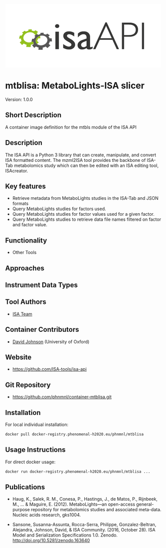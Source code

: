 ![Logo](isa-api_logo.png)

# mtblisa: MetaboLights-ISA slicer
Version: 1.0.0

## Short Description

A container image definition for the mtbls module of the ISA API

## Description

The ISA API is a Python 3 library that can create, manipulate, and convert ISA formatted content. The mzml2ISA tool provides the backbone of ISA-Tab metabolomics study which can then be edited with an ISA editing tool, ISAcreator.

## Key features

- Retrieve metadata from MetaboLights studies in the ISA-Tab and JSON formats
- Query MetaboLights studies for factors used.
- Query MetaboLights studies for factor values used for a given factor.
- Query MetaboLights studies to retrieve data file names filtered on factor and factor value.

## Functionality

- Other Tools

## Approaches
  
## Instrument Data Types

## Tool Authors

- [ISA Team](http://isa-tools.org)

## Container Contributors

- [David Johnson](https://github.com/djcomlab) (University of Oxford)

## Website

- https://github.com/ISA-tools/isa-api


## Git Repository

- https://github.com/phnmnl/container-mtblisa.git

## Installation 

For local individual installation:

```bash
docker pull docker-registry.phenomenal-h2020.eu/phnmnl/mtblisa
```

## Usage Instructions

For direct docker usage:

```bash
docker run docker-registry.phenomenal-h2020.eu/phnmnl/mtblisa ...
```

## Publications

- Haug, K., Salek, R. M., Conesa, P., Hastings, J., de Matos, P., Rijnbeek, M., ... & Maguire, E. (2012). MetaboLights—an open-access general-purpose repository for metabolomics studies and associated meta-data. Nucleic acids research, gks1004.

- Sansone, Susanna-Assunta, Rocca-Serra, Philippe, Gonzalez-Beltran, Alejandra, Johnson, David, & ISA Community. (2016, October 28). ISA Model and Serialization Specifications 1.0. Zenodo. http://doi.org/10.5281/zenodo.163640
